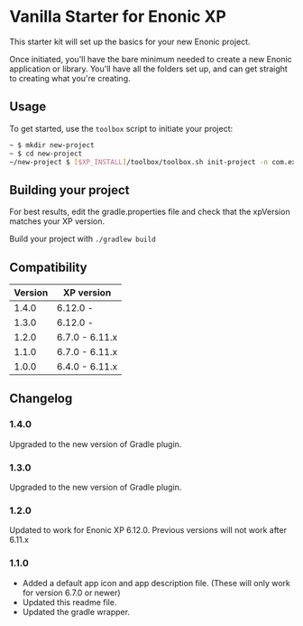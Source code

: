 # Vanilla Starter for Enonic XP

This starter kit will set up the basics for your new Enonic project.

Once initiated, you'll have the bare minimum needed to create a new Enonic
application or library. You'll have all the folders set up, and can get
straight to creating what you're creating.

## Usage

To get started, use the `toolbox` script to initiate your project:

```bash
~ $ mkdir new-project
~ $ cd new-project
~/new-project $ [$XP_INSTALL]/toolbox/toolbox.sh init-project -n com.example.name -r starter-vanilla
```

## Building your project

For best results, edit the gradle.properties file and check that the 
xpVersion matches your XP version. 

Build your project with ``./gradlew build``

## Compatibility

| Version       | XP version |
| ------------- | ---------- |
| 1.4.0	        | 6.12.0 - |
| 1.3.0	        | 6.12.0 - |
| 1.2.0	        | 6.7.0 - 6.11.x |
| 1.1.0         | 6.7.0 - 6.11.x |
| 1.0.0         | 6.4.0 - 6.11.x |

## Changelog

### 1.4.0

Upgraded to the new version of Gradle plugin.

### 1.3.0

Upgraded to the new version of Gradle plugin.

### 1.2.0

Updated to work for Enonic XP 6.12.0.  Previous versions will not work after 6.11.x

### 1.1.0

* Added a default app icon and app description file. (These will only work for version 6.7.0 or newer)
* Updated this readme file.
* Updated the gradle wrapper.
